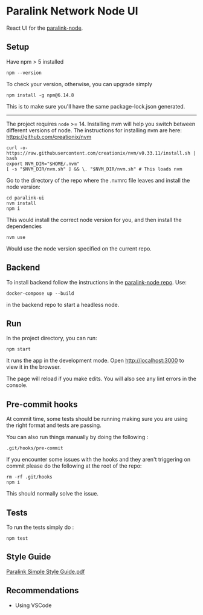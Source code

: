 # Paralink Network Node UI

React UI for the [paralink-node](https://github.com/paralink-network/paralink-node).

## Setup

Have npm > 5 installed

```
npm --version
```

To check your version, otherwise, you can upgrade simply

```
npm install -g npm@6.14.8
```

This is to make sure you'll have the same package-lock.json generated.

---

The project requires `node` >= 14.
Installing nvm will help you switch between different versions of node. The instructions for installing nvm are here: https://github.com/creationix/nvm

```
curl -o- https://raw.githubusercontent.com/creationix/nvm/v0.33.11/install.sh | bash
export NVM_DIR="$HOME/.nvm"
[ -s "$NVM_DIR/nvm.sh" ] && \. "$NVM_DIR/nvm.sh" # This loads nvm
```

Go to the directory of the repo where the .nvmrc file leaves and install the node version:

```
cd paralink-ui
nvm install
npm i
```

This would install the correct node version for you, and then install the dependencies

```
nvm use
```

Would use the node version specified on the current repo.

## Backend

To install backend follow the instructions in the [paralink-node repo](https://github.com/paralink-network/paralink-node).
Use:

```
docker-compose up --build
```

in the backend repo to start a headless node.

## Run

In the project directory, you can run:

`npm start`

It runs the app in the development mode. Open [http://localhost:3000](http://localhost:3000) to view it in the browser.

The page will reload if you make edits. You will also see any lint errors in the console.

## Pre-commit hooks

At commit time, some tests should be running making sure you are using the right format and tests are passing.

You can also run things manually by doing the following :

```
.git/hooks/pre-commit
```

If you encounter some issues with the hooks and they aren't triggering on commit please do the following at the root of the repo:

```
rm -rf .git/hooks
npm i
```

This should normally solve the issue.

## Tests

To run the tests simply do :

```
npm test
```

## Style Guide
[Paralink Simple Style Guide.pdf](https://github.com/paralink-network/paralink-ui/files/6045510/Paralink.Simple.Style.Guide.pdf)

## Recommendations

- Using VSCode
